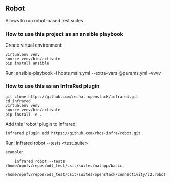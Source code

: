 ## Robot

Allows to run robot-based test suites

### How to use this project as an ansible playbook

Create virtual environment:

    virtualenv venv
    source venv/bin/activate
    pip install ansible

Run:
    ansible-playbook -i hosts main.yml --extra-vars @params.yml -vvvv

### How to use this as an InfraRed plugin

    git clone https://github.com/redhat-openstack/infrared.git
    cd infrared
    virtualenv venv
    source venv/bin/activate
    pip install -e .

Add this 'robot' plugin to Infrared:

    infrared plugin add https://github.com/rhos-infra/robot.git

Run:
    infrared robot --tests <test_suite>
    
    example:
    
        infrared robot --tests /home/opnfv/repos/odl_test/csit/suites/natapp/basic,
        /home/opnfv/repos/odl_test/csit/suites/openstack/connectivity/l2.robot
